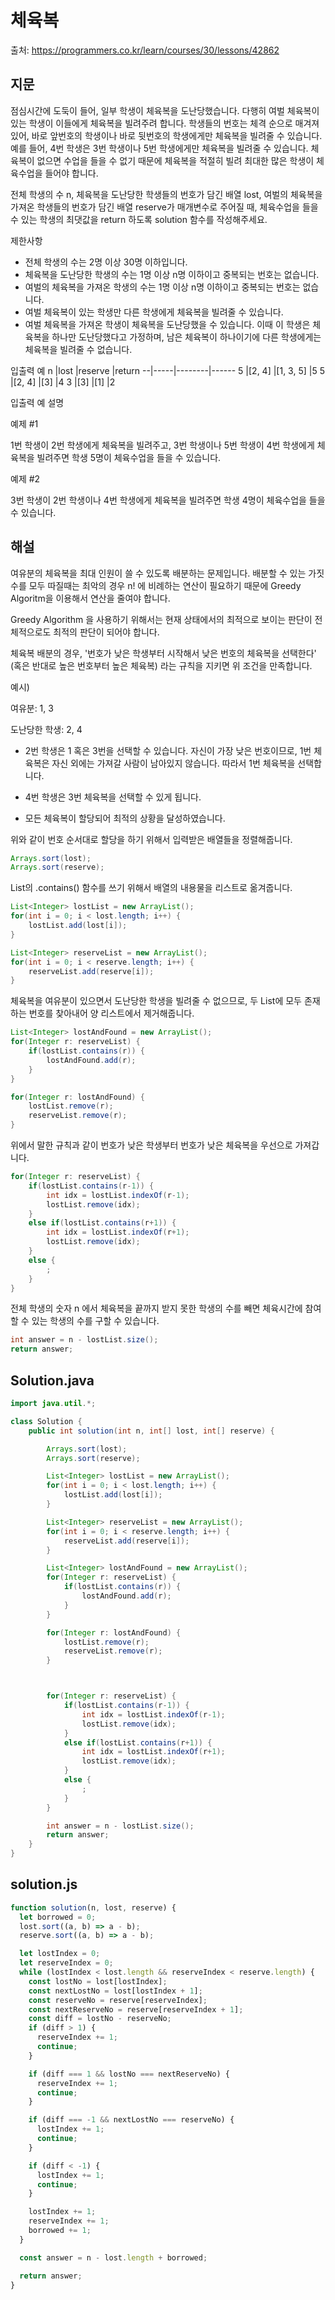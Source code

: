 # 체육복

출처: https://programmers.co.kr/learn/courses/30/lessons/42862

## 지문

점심시간에 도둑이 들어, 일부 학생이 체육복을 도난당했습니다. 다행히 여벌 체육복이 있는 학생이 이들에게 체육복을 빌려주려 합니다. 학생들의 번호는 체격 순으로 매겨져 있어, 바로 앞번호의 학생이나 바로 뒷번호의 학생에게만 체육복을 빌려줄 수 있습니다. 예를 들어, 4번 학생은 3번 학생이나 5번 학생에게만 체육복을 빌려줄 수 있습니다. 체육복이 없으면 수업을 들을 수 없기 때문에 체육복을 적절히 빌려 최대한 많은 학생이 체육수업을 들어야 합니다.

전체 학생의 수 n, 체육복을 도난당한 학생들의 번호가 담긴 배열 lost, 여벌의 체육복을 가져온 학생들의 번호가 담긴 배열 reserve가 매개변수로 주어질 때, 체육수업을 들을 수 있는 학생의 최댓값을 return 하도록 solution 함수를 작성해주세요.

제한사항

- 전체 학생의 수는 2명 이상 30명 이하입니다.
- 체육복을 도난당한 학생의 수는 1명 이상 n명 이하이고 중복되는 번호는 없습니다.
- 여벌의 체육복을 가져온 학생의 수는 1명 이상 n명 이하이고 중복되는 번호는 없습니다.
- 여벌 체육복이 있는 학생만 다른 학생에게 체육복을 빌려줄 수 있습니다.
- 여벌 체육복을 가져온 학생이 체육복을 도난당했을 수 있습니다. 이때 이 학생은 체육복을 하나만 도난당했다고 가정하며, 남은 체육복이 하나이기에 다른 학생에게는 체육복을 빌려줄 수 없습니다.

입출력 예
n |lost |reserve |return
--|-----|--------|------
5 |[2, 4] |[1, 3, 5] |5
5 |[2, 4] |[3] |4
3 |[3] |[1] |2

입출력 예 설명

예제 #1

1번 학생이 2번 학생에게 체육복을 빌려주고, 3번 학생이나 5번 학생이 4번 학생에게 체육복을 빌려주면 학생 5명이 체육수업을 들을 수 있습니다.

예제 #2

3번 학생이 2번 학생이나 4번 학생에게 체육복을 빌려주면 학생 4명이 체육수업을 들을 수 있습니다.

## 해설

여유분의 체육복을 최대 인원이 쓸 수 있도록 배분하는 문제입니다. 배분할 수 있는 가짓수를 모두 따질때는 최악의 경우 n! 에 비례하는 연산이 필요하기 때문에 Greedy Algoritm을 이용해서 연산을 줄여야 합니다.

Greedy Algorithm 을 사용하기 위해서는 현재 상태에서의 최적으로 보이는 판단이 전체적으로도 최적의 판단이 되어야 합니다.

체육복 배분의 경우, '번호가 낮은 학생부터 시작해서 낮은 번호의 체육복을 선택한다' (혹은 반대로 높은 번호부터 높은 체육복) 라는 규칙을 지키면 위 조건을 만족합니다.

예시)

여유분: 1, 3

도난당한 학생: 2, 4

- 2번 학생은 1 혹은 3번을 선택할 수 있습니다. 자신이 가장 낮은 번호이므로, 1번 체육복은 자신 외에는 가져갈 사람이 남아있지 않습니다. 따라서 1번 체육복을 선택합니다.

- 4번 학생은 3번 체육복을 선택할 수 있게 됩니다.

- 모든 체육복이 할당되어 최적의 상황을 달성하였습니다.

위와 같이 번호 순서대로 할당을 하기 위해서 입력받은 배열들을 정렬해줍니다.

```java
Arrays.sort(lost);
Arrays.sort(reserve);
```

List의 .contains() 함수를 쓰기 위해서 배열의 내용물을 리스트로 옮겨줍니다.

```java
List<Integer> lostList = new ArrayList();
for(int i = 0; i < lost.length; i++) {
    lostList.add(lost[i]);
}

List<Integer> reserveList = new ArrayList();
for(int i = 0; i < reserve.length; i++) {
    reserveList.add(reserve[i]);
}
```

체육복을 여유분이 있으면서 도난당한 학생을 빌려줄 수 없으므로, 두 List에 모두 존재하는 번호를 찾아내어 양 리스트에서 제거해줍니다.

```java
List<Integer> lostAndFound = new ArrayList();
for(Integer r: reserveList) {
    if(lostList.contains(r)) {
        lostAndFound.add(r);
    }
}

for(Integer r: lostAndFound) {
    lostList.remove(r);
    reserveList.remove(r);
}
```

위에서 말한 규칙과 같이 번호가 낮은 학생부터 번호가 낮은 체육복을 우선으로 가져갑니다.

```java
for(Integer r: reserveList) {
    if(lostList.contains(r-1)) {
        int idx = lostList.indexOf(r-1);
        lostList.remove(idx);
    }
    else if(lostList.contains(r+1)) {
        int idx = lostList.indexOf(r+1);
        lostList.remove(idx);
    }
    else {
        ;
    }
}
```

전체 학생의 숫자 n 에서 체육복을 끝까지 받지 못한 학생의 수를 빼면 체육시간에 참여할 수 있는 학생의 수를 구할 수 있습니다.

```java
int answer = n - lostList.size();
return answer;
```

## Solution.java

```java
import java.util.*;

class Solution {
    public int solution(int n, int[] lost, int[] reserve) {

        Arrays.sort(lost);
        Arrays.sort(reserve);

        List<Integer> lostList = new ArrayList();
        for(int i = 0; i < lost.length; i++) {
            lostList.add(lost[i]);
        }

        List<Integer> reserveList = new ArrayList();
        for(int i = 0; i < reserve.length; i++) {
            reserveList.add(reserve[i]);
        }

        List<Integer> lostAndFound = new ArrayList();
        for(Integer r: reserveList) {
            if(lostList.contains(r)) {
                lostAndFound.add(r);
            }
        }

        for(Integer r: lostAndFound) {
            lostList.remove(r);
            reserveList.remove(r);
        }



        for(Integer r: reserveList) {
            if(lostList.contains(r-1)) {
                int idx = lostList.indexOf(r-1);
                lostList.remove(idx);
            }
            else if(lostList.contains(r+1)) {
                int idx = lostList.indexOf(r+1);
                lostList.remove(idx);
            }
            else {
                ;
            }
        }

        int answer = n - lostList.size();
        return answer;
    }
}
```

## solution.js

```js
function solution(n, lost, reserve) {
  let borrowed = 0;
  lost.sort((a, b) => a - b);
  reserve.sort((a, b) => a - b);

  let lostIndex = 0;
  let reserveIndex = 0;
  while (lostIndex < lost.length && reserveIndex < reserve.length) {
    const lostNo = lost[lostIndex];
    const nextLostNo = lost[lostIndex + 1];
    const reserveNo = reserve[reserveIndex];
    const nextReserveNo = reserve[reserveIndex + 1];
    const diff = lostNo - reserveNo;
    if (diff > 1) {
      reserveIndex += 1;
      continue;
    }

    if (diff === 1 && lostNo === nextReserveNo) {
      reserveIndex += 1;
      continue;
    }

    if (diff === -1 && nextLostNo === reserveNo) {
      lostIndex += 1;
      continue;
    }

    if (diff < -1) {
      lostIndex += 1;
      continue;
    }

    lostIndex += 1;
    reserveIndex += 1;
    borrowed += 1;
  }

  const answer = n - lost.length + borrowed;

  return answer;
}
```
